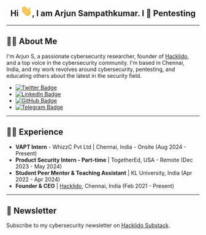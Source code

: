 <h2 align="center">Hi <img src="https://raw.githubusercontent.com/KevinPatel04/KevinPatel04/master/Hi.gif" width="30px">, I am Arjun Sampathkumar. I 💙 Pentesting</h2>

---

## 👨‍💻 About Me

I'm Arjun S, a passionate cybersecurity researcher, founder of [Hacklido](https://hacklido.com), and a top voice in the cybersecurity community. I'm based in Chennai, India, and my work revolves around cybersecurity, pentesting, and educating others about the latest in the security field.

- [![Twitter Badge](https://img.shields.io/badge/-@admiralarjun-1ca0f1?style=flat&logo=twitter&logoColor=white)](https://twitter.com/admiralarjun)
- [![LinkedIn Badge](https://img.shields.io/badge/-admiralarjun-blue?style=flat&logo=Linkedin&logoColor=white)](https://linkedin.com/in/admiralarjun)
- [![GitHub Badge](https://img.shields.io/badge/-admiralarjun-333?style=flat&logo=GitHub&logoColor=white)](https://github.com/admiralarjun)
- [![Telegram Badge](https://img.shields.io/badge/-@admiralarjun-0088cc?style=flat&logo=Telegram&logoColor=white)](https://t.me/admiralarjun)

---

## 🧑‍🏫 Experience

- **VAPT Intern** - WhizzC Pvt Ltd | Chennai, India - Onsite (Aug 2024 - Present)
- **Product Security Intern - Part-time** | TogetherEd, USA - Remote (Dec 2023 - May 2024)
- **Student Peer Mentor & Teaching Assistant** | KL University, India (Apr 2022 - Apr 2024)
- **Founder & CEO** | [Hacklido](https://hacklido.com), Chennai, India (Feb 2021 - Present)

---

## 📰 Newsletter

Subscribe to my cybersecurity newsletter on [Hacklido Substack](https://hacklido.substack.com/).
